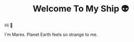 <head>
  <link rel="stylesheet" href="./styles.css">
</head>

<h1 align="center">Welcome To My Ship 👽</h1>

<p>
Hi 👋

I'm Mares. Planet Earth feels so strange to me.

</p>

<!--
**mareszhar/mareszhar** is a ✨ _special_ ✨ repository because its `README.md` (this file) appears on your GitHub profile.

Here are some ideas to get you started:

- 🔭 I’m currently working on ...
- 🌱 I’m currently learning ...
- 👯 I’m looking to collaborate on ...
- 🤔 I’m looking for help with ...
- 💬 Ask me about ...
- 📫 How to reach me: ...
- 😄 Pronouns: ...
- ⚡ Fun fact: ...
-->
